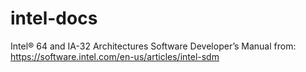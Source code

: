 # intel-docs

Intel® 64 and IA-32 Architectures Software Developer’s Manual
from: https://software.intel.com/en-us/articles/intel-sdm

